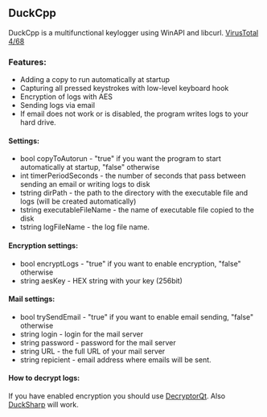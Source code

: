 ## DuckCpp
DuckCpp is a multifunctional keylogger using WinAPI and libcurl.
[VirusTotal 4/68](https://www.virustotal.com/gui/file/943115a35693d778f5c518fefc679adb243743e1a356a062659dadd95da37a50/detection)

### Features:

- Adding a copy to run automatically at startup 
- Capturing all pressed keystrokes with low-level keyboard hook
- Encryption of logs with AES
- Sending logs via email
- If email does not work or is disabled, the program writes logs to your hard drive.

#### Settings:
- bool copyToAutorun - "true" if you want the program to start automatically at startup, "false" otherwise
- int timerPeriodSeconds - the number of seconds that pass between sending an email or writing logs to disk
- tstring dirPath - the path to the directory with the executable file and logs (will be created automatically)
- tstring executableFileName - the name of executable file copied to the disk
- tstring logFileName - the log file name.

#### Encryption settings:
- bool encryptLogs - "true" if you want to enable encryption, "false" otherwise
- string aesKey - HEX string with your key (256bit)

#### Mail settings:
- bool trySendEmail - "true" if you want to enable email sending, "false" otherwise
- string login - login for the mail server
- string password - password for the mail server
- string URL - the full URL of your mail server
- string repicient - email address where emails will be sent.

#### How to decrypt logs:
If you have enabled encryption you should use [DecryptorQt](https://github.com/zorggish/DecryptorQt).
Also [DuckSharp](https://github.com/zorggish/DuckSharp) will work.
